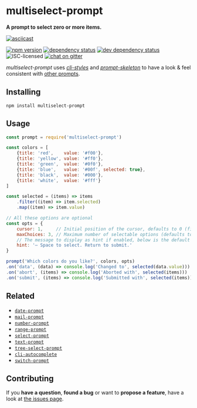 # multiselect-prompt

**A prompt to select zero or more items.**

[![asciicast](https://asciinema.org/a/41496.png)](https://asciinema.org/a/41496)

[![npm version](https://img.shields.io/npm/v/multiselect-prompt.svg)](https://www.npmjs.com/package/multiselect-prompt)
[![dependency status](https://img.shields.io/david/derhuerst/multiselect-prompt.svg)](https://david-dm.org/derhuerst/multiselect-prompt#info=dependencies)
[![dev dependency status](https://img.shields.io/david/dev/derhuerst/multiselect-prompt.svg)](https://david-dm.org/derhuerst/multiselect-prompt#info=devDependencies)
![ISC-licensed](https://img.shields.io/github/license/derhuerst/multiselect-prompt.svg)
[![chat on gitter](https://badges.gitter.im/derhuerst.svg)](https://gitter.im/derhuerst)

*multiselect-prompt* uses [*cli-styles*](https://github.com/derhuerst/cli-styles) and [*prompt-skeleton*](https://github.com/derhuerst/prompt-skeleton) to have a look & feel consistent with [other prompts](https://github.com/derhuerst/prompt-skeleton#prompts-using-prompt-skeleton).


## Installing

```
npm install multiselect-prompt
```


## Usage

```js
const prompt = require('multiselect-prompt')

const colors = [
	{title: 'red',    value: '#f00'},
	{title: 'yellow', value: '#ff0'},
	{title: 'green',  value: '#0f0'},
	{title: 'blue',   value: '#00f', selected: true},
	{title: 'black',  value: '#000'},
	{title: 'white',  value: '#fff'}
]

const selected = (items) => items
	.filter((item) => item.selected)
	.map((item) => item.value)

// All these options are optional
const opts = {
	cursor: 1,     // Initial position of the cursor, defaults to 0 (first entry)
	maxChoices: 3, // Maximum number of selectable options (defaults to Infinity)
	// The message to display as hint if enabled, below is the default value
	hint: '– Space to select. Return to submit.'
}

prompt('Which colors do you like?', colors, opts)
.on('data', (data) => console.log('Changed to', selected(data.value)))
.on('abort', (items) => console.log('Aborted with', selected(items)))
.on('submit', (items) => console.log('Submitted with', selected(items)))
```


## Related

- [`date-prompt`](https://github.com/derhuerst/date-prompt)
- [`mail-prompt`](https://github.com/derhuerst/mail-prompt)
- [`number-prompt`](https://github.com/derhuerst/number-prompt)
- [`range-prompt`](https://github.com/derhuerst/range-prompt)
- [`select-prompt`](https://github.com/derhuerst/select-prompt)
- [`text-prompt`](https://github.com/derhuerst/text-prompt)
- [`tree-select-prompt`](https://github.com/derhuerst/tree-select-prompt)
- [`cli-autocomplete`](https://github.com/derhuerst/cli-autocomplete)
- [`switch-prompt`](https://github.com/derhuerst/switch-prompt)


## Contributing

If you **have a question**, **found a bug** or want to **propose a feature**, have a look at [the issues page](https://github.com/derhuerst/multiselect-prompt/issues).
